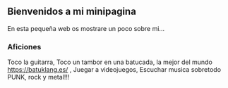 ## Bienvenidos a mi minipagina

En esta pequeña web os mostrare un poco sobre mi...

### Aficiones

  Toco la guitarra, Toco un tambor en una batucada, la mejor del mundo https://batuklang.es/ , Juegar a videojuegos, Escuchar musica sobretodo PUNK, rock y metal!!!
  
